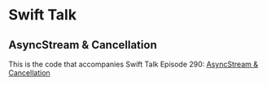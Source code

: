 # Swift Talk
## AsyncStream & Cancellation 

This is the code that accompanies Swift Talk Episode 290: [AsyncStream & Cancellation](https://talk.objc.io/episodes/S01E290-asyncstream-cancellation)
